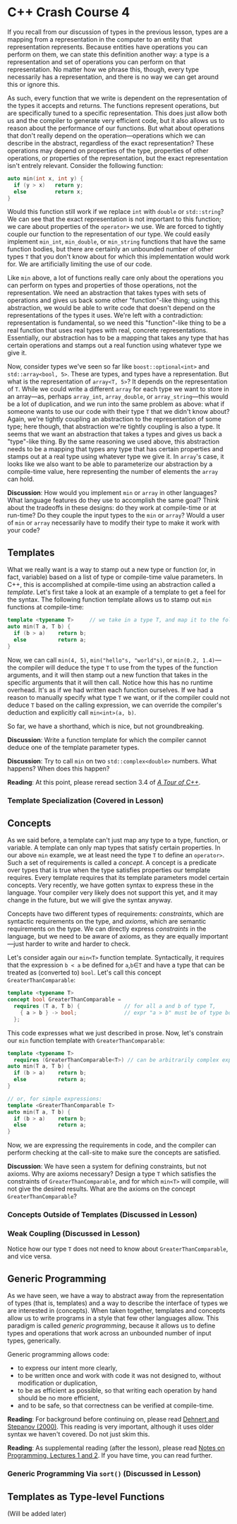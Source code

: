 C++ Crash Course 4
==================

If you recall from our discussion of types in the previous lesson,
types are a mapping from a representation in the computer to an entity
that representation represents.  Because entities have operations you
can perform on them, we can state this definition another way: a type
is a representation and set of operations you can perform on that
representation.  No matter how we phrase this, though, every type
necessarily has a representation, and there is no way we can get
around this or ignore this.

As such, every function that we write is dependent on the
representation of the types it accepts and returns.  The functions
represent operations, but are specifically tuned to a specific
representation.  This does just allow both us and the compiler to
generate very efficient code, but it also allows us to reason about
the performance of our functions.  But what about operations that
don't really depend on the operation—operations which we can describe
in the abstract, regardless of the exact representation?  These
operations may depend on properties of the type, properties of other
operations, or properties of the representation, but the exact
representation isn't entrely relevant.  Consider the following
function:

```cpp
auto min(int x, int y) {
  if (y > x)   return y;
  else         return x;
}
```

Would this function still work if we replace `int` with `double` or
`std::string`?  We can see that the exact representation is not
important to this function; we care about properties of the
`operator>` we use.  We are forced to tightly couple our function to
the representation of our type.  We could easily implement `min_int`,
`min_double`, or `min_string` functions that have the same function
bodies, but there are certainly an unbounded number of other types `T`
that you don't know about for which this implementation would work
for.  We are artificially limiting the use of our code.

Like `min` above, a lot of functions really care only about the
operations you can perform on types and properties of those
operations, not the representation.  We need an abstraction that takes
types with sets of operations and gives us back some other
"function"-like thing; using this abstraction, we would be able to
write code that doesn't depend on the representations of the types it
uses.  We're left with a contradiction: representation is fundamental,
so we need this "function"-like thing to be a real function that uses
real types with real, concrete representations.  Essentially, our
abstraction has to be a mapping that takes any type that has certain
operations and stamps out a real function using whatever type we give
it.

Now, consider types we've seen so far like `boost::optional<int>` and
`std::array<bool, 5>`.  These are types, and types have a
representation.  But what is the representation of `array<T, 5>`?  It
depends on the representation of `T`.  While we could write a
different `array` for each type we want to store in an array—as,
perhaps `array_int`, `array_double`, or `array_string`—this would be a
lot of duplication, and we run into the same problem as above: what if
someone wants to use our code with their type `T` that we didn't know
about?  Again, we're tightly coupling an abstraction to the
representation of some type; here though, that abstraction we're
tightly coupling is also a type.  It seems that we want an abstraction
that takes a types and gives us back a "type"-like thing.  By the same
reasoning we used above, this abstraction needs to be a mapping that
types any type that has certain properties and stamps out at a real
type using whatever type we give it.  In `array`'s case, it looks like
we also want to be able to parameterize our abstraction by a
compile-time value, here representing the number of elements the
`array` can hold.

__Discussion__: How would you implement `min` or `array` in other
languages?  What language features do they use to accomplish the same
goal?  Think about the tradeoffs in these designs: do they work at
compile-time or at run-time?  Do they couple the input types to the
`min` or `array`?  Would a user of `min` or `array` necessarily have
to modify their type to make it work with your code?

Templates
---------

What we really want is a way to stamp out a new type or function (or,
in fact, variable) based on a list of type or compile-time value
parameters.  In C++, this is accomplished at compile-time using an
abstraction called a _template_.  Let's first take a look at an
example of a template to get a feel for the syntax.  The following
function template allows us to stamp out `min` functions at
compile-time:

```cpp
template <typename T>     // we take in a type T, and map it to the following
auto min(T a, T b) {
  if (b > a)    return b;
  else          return a;
}
```

Now, we can call `min(4, 5)`, `min("hello"s, "world"s)`, or `min(0.2,
1.4)`—the compiler will deduce the type `T` to use from the types of
the function arguments, and it will then stamp out a new function that
takes in the specific arguments that it will then call.  Notice how
this has no runtime overhead.  It's as if we had written each function
ourselves.  If we had a reason to manually specify what type `T` we
want, or if the compiler could not deduce `T` based on the calling
expression, we can override the compiler's deduction and explicitly
call `min<int>(a, b)`.

So far, we have a shorthand, which is nice, but not groundbreaking.

__Discussion__: Write a function template for which the compiler
cannot deduce one of the template parameter types.

__Discussion__: Try to call `min` on two `std::complex<double>`
numbers.  What happens?  When does this happen?

__Reading__: At this point, please reread section 3.4 of
[_A Tour of C++_][tour-3].

[tour-3]: https://isocpp.org/images/uploads/3-Tour-Abstr.pdf

### Template Specialization (Covered in Lesson)

Concepts
--------

As we said before, a template can't just map any type to a type,
function, or variable.  A template can only map types that satisfy
certain properties.  In our above `min` example, we at least need the
type `T` to define an `operator>`.  Such a set of requirements is
called a _concept_.  A concept is a predicate over types that is true
when the type satisfies properties our template requires.  Every
template requires that its template parameters model certain concepts.
Very recently, we have gotten syntax to express these in the language.
Your compiler very likely does not support this yet, and it may change
in the future, but we will give the syntax anyway.

Concepts have two different types of requirements: _constraints_,
which are syntactic requirements on the type, and _axioms_, which are
semantic requirements on the type.  We can directly express
_constraints_ in the language, but we need to be aware of axioms, as
they are equally important—just harder to write and harder to check.

Let's consider again our `min<T>` function template.  Syntactically,
it requires that the expression `b < a` be defined for `a`,`b`∈`T` and
have a type that can be treated as (converted to) `bool`.  Let's call
this concept `GreaterThanComparable`:

```cpp
template <typename T>
concept bool GreaterThanComparable =
  requires (T a, T b) {              // for all a and b of type T,
    { a > b } -> bool;               // expr "a > b" must be of type bool
  };
```

This code expresses what we just described in prose.  Now, let's
constrain our `min` function template with `GreaterThanComparable`:

```cpp
template <typename T>
  requires (GreaterThanComparable<T>) // can be arbitrarily complex expression
auto min(T a, T b) {
  if (b > a)    return b;
  else          return a;
}

// or, for simple expressions:
template <GreaterThanComparable T>
auto min(T a, T b) {
  if (b > a)    return b;
  else          return a;
}
```

Now, we are expressing the requirements in code, and the compiler can
perform checking at the call-site to make sure the concepts are
satisfied.

__Discussion__: We have seen a system for defining constraints, but
not axioms.  Why are axioms necessary?  Design a type `T` which
satisfies the constraints of `GreaterThanComparable`, and for which
`min<T>` will compile, will not give the desired results.  What are
the axioms on the concept `GreaterThanComparable`?

### Concepts Outside of Templates (Discussed in Lesson)

### Weak Coupling (Discussed in Lesson)

Notice how our type `T` does not need to know about
`GreaterThanComparable`, and vice versa.

Generic Programming
-------------------

As we have seen, we have a way to abstract away from the
representation of types (that is, templates) and a way to describe the
interface of types we are interested in (concepts).  When taken
together, templates and concepts allow us to write programs in a style
that few other languages allow.  This paradigm is called _generic
programming_, because it allows us to define types and operations that
work across an unbounded number of input types, generically.

Generic programming allows code:

  - to express our intent more clearly,
  - to be written once and work with code it was not designed to,
    without modification or duplication,
  - to be as efficient as possible, so that writing each operation by
    hand should be no more efficient,
  - and to be safe, so that correctness can be verified at
    compile-time.

__Reading__: For background before continuing on, please read
[Dehnert and Stepanov (2000)][dest98].  This reading is very
important, although it uses older syntax we haven't covered.  Do not
just skim this.

[dest98]: http://www.stepanovpapers.com/DeSt98.pdf

__Reading__: As supplemental reading (after the lesson), please read
[Notes on Programming, Lectures 1 and 2][notes].  If you have time,
you can read further.

[notes]: http://www.stepanovpapers.com/notes.pdf

### Generic Programming Via `sort()` (Discussed in Lesson)

Templates as Type-level Functions
---------------------------------

(Will be added later)
